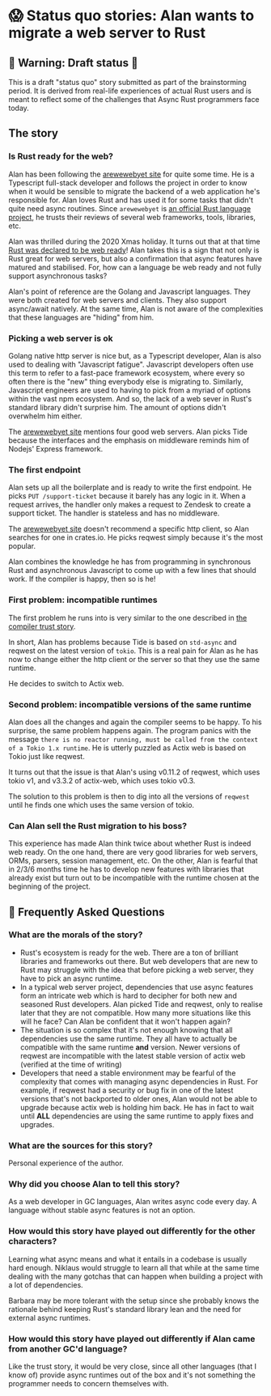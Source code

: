 # 😱 Status quo stories: Alan wants to migrate a web server to Rust


## 🚧 Warning: Draft status 🚧

This is a draft "status quo" story submitted as part of the brainstorming period. It is derived from real-life experiences of actual Rust users and is meant to reflect some of the challenges that Async Rust programmers face today. 

## The story

### Is Rust ready for the web?

Alan has been following the [arewewebyet site](https://www.arewewebyet.org/) for quite some time. He is a Typescript full-stack developer and follows the project in order to know when it would be sensible to migrate the backend of a web application he's responsible for. Alan loves Rust and has used it for some tasks that didn't quite need async routines. Since `arewewebyet` is [an official Rust language project](https://github.com/rust-lang/arewewebyet), he trusts their reviews of several web frameworks, tools, libraries, etc.

Alan was thrilled during the 2020 Xmas holiday. It turns out that at that time [Rust was declared to be web ready](https://github.com/rust-lang/arewewebyet/pull/309)! Alan takes this is a sign that not only is Rust great for web servers, but also a confirmation that async features have matured and stabilised. For, how can a language be web ready and not fully support asynchronous tasks? 

Alan's point of reference are the Golang and Javascript languages. They were both created for web servers and clients. They also support async/await natively. At the same time, Alan is not aware of the complexities that these languages are "hiding" from him.


### Picking a web server is ok
Golang native http server is nice but, as a Typescript developer, Alan is also used to dealing with "Javascript fatigue". Javascript developers often use this term to refer to a fast-pace framework ecosystem, where every so often there is the "new" thing everybody else is migrating to. Similarly, Javascript engineers are used to having to pick from a myriad of options within the vast npm ecosystem. And so, the lack of a web sever in Rust's standard library didn't surprise him. The amount of options didn't overwhelm him either. 

The [arewewebyet site](https://www.arewewebyet.org/) mentions four good web servers. Alan picks Tide because the interfaces and the emphasis on middleware reminds him of Nodejs' Express framework.


### The first endpoint
Alan sets up all the boilerplate and is ready to write the first endpoint. He picks `PUT /support-ticket` because it barely has any logic in it. When a request arrives, the handler only makes a request to Zendesk to create a support ticket. The handler is stateless and has no middleware.

The [arewewebyet site](https://www.arewewebyet.org/) doesn't recommend a specific http client, so Alan searches for one in crates.io. He picks reqwest simply because it's the most popular.

Alan combines the knowledge he has from programming in synchronous Rust and asynchronous Javascript to come up with a few lines that should work. If the compiler is happy, then so is he!

### First problem: incompatible runtimes

The first problem he runs into is very similar to the one described in [the compiler trust story](https://github.com/rust-lang/wg-async-foundations/blob/master/src/vision/status_quo/alan_started_trusting_the_rust_compiler_but_then_async.md#fractured-futures-fractured-trust).

In short, Alan has problems because Tide is based on `std-async` and reqwest on the latest version of `tokio`. This is a real pain for Alan as he has now to change either the http client or the server so that they use the same runtime.

He decides to switch to Actix web.

### Second problem: incompatible versions of the same runtime

Alan does all the changes and again the compiler seems to be happy. To his surprise, the same problem happens again. The program panics with the message `there is no reactor running, must be called from the context of a Tokio 1.x runtime`. He is utterly puzzled as Actix web is based on Tokio just like reqwest.

It turns out that the issue is that Alan's using v0.11.2 of reqwest, which uses tokio v1, and v3.3.2 of actix-web, which uses tokio v0.3.

The solution to this problem is then to dig into all the versions of `reqwest` until he finds one which uses the same version of tokio.

### Can Alan sell the Rust migration to his boss?

This experience has made Alan think twice about whether Rust is indeed web ready. On the one hand, there are very good libraries for web servers, ORMs, parsers, session management, etc. On the other, Alan is fearful that in 2/3/6 months time he has to develop new features with libraries that already exist but turn out to be incompatible with the runtime chosen at the beginning of the project.

## 🤔 Frequently Asked Questions

### **What are the morals of the story?**
* Rust's ecosystem is ready for the web. There are a ton of brilliant libraries and frameworks out there. But web developers that are new to Rust may struggle with the idea that before picking a web server, they have to pick an async runtime.
* In a typical web server project, dependencies that use async features form an intricate web which is hard to decipher for both new and seasoned Rust developers. Alan picked Tide and reqwest, only to realise later that they are not compatible. How many more situations like this will he face? Can Alan be confident that it won't happen again?
* The situation is so complex that it's not enough knowing that all dependencies use the same runtime. They all have to actually be compatible with the same runtime **and** version. Newer versions of reqwest are incompatible with the latest stable version of actix web (verified at the time of writing)
* Developers that need a stable environment may be fearful of the complexity that comes with managing async dependencies in Rust. For example, if reqwest had a security or bug fix in one of the latest versions that's not backported to older ones, Alan would not be able to upgrade because actix web is holding him back. He has in fact to wait until **ALL** dependencies are using the same runtime to apply fixes and upgrades.

### **What are the sources for this story?**
Personal experience of the author.

### **Why did you choose Alan to tell this story?**
As a web developer in GC languages, Alan writes async code every day. A language without stable async features is not an option.

### **How would this story have played out differently for the other characters?**
Learning what async means and what it entails in a codebase is usually hard enough. Niklaus would struggle to learn all that while at the same time dealing with the many gotchas that can happen when building a project with a lot of dependencies.

Barbara may be more tolerant with the setup since she probably knows the rationale behind keeping Rust's standard library lean and the need for external async runtimes.

### **How would this story have played out differently if Alan came from another GC'd language?**
Like the trust story, it would be very close, since all other languages (that I know of) provide async runtimes out of the box and it's not something the programmer needs to concern themselves with.
